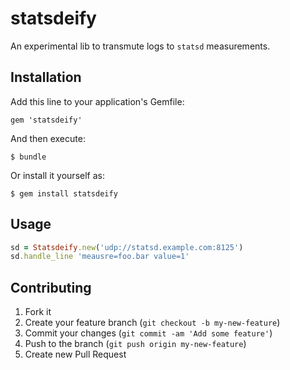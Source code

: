 # statsdeify

An experimental lib to transmute logs to `statsd` measurements.

## Installation

Add this line to your application's Gemfile:

    gem 'statsdeify'

And then execute:

    $ bundle

Or install it yourself as:

    $ gem install statsdeify

## Usage

```ruby
sd = Statsdeify.new('udp://statsd.example.com:8125')
sd.handle_line 'meausre=foo.bar value=1'
```

## Contributing

1. Fork it
2. Create your feature branch (`git checkout -b my-new-feature`)
3. Commit your changes (`git commit -am 'Add some feature'`)
4. Push to the branch (`git push origin my-new-feature`)
5. Create new Pull Request
